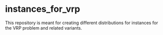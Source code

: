 # instances_for_vrp
This repository is meant for creating different distributions for instances for the VRP problem and related variants.
